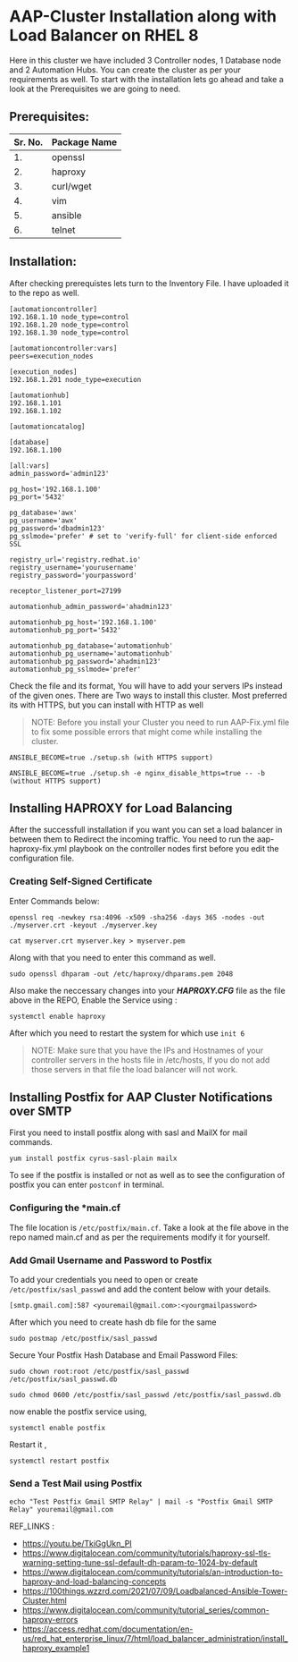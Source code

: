# AAP-Cluster Installation along with Load Balancer on RHEL 8

Here in this cluster we have included 3 Controller nodes, 1 Database node and 2 Automation Hubs. You can create the cluster as per your requirements as well.
To start with the installation lets go ahead and take a look at the Prerequisites we are going to need.

## Prerequisites:
| Sr. No.  | Package Name |
| ------------- | ------------- |
| 1.  | openssl |
| 2.  | haproxy |
| 3.  | curl/wget|
| 4.  | vim |
| 5.  | ansible |
| 6.  | telnet |
  
## Installation:
After checking prerequistes lets turn to the Inventory File. I have uploaded it to the repo as well. 
```
[automationcontroller]
192.168.1.10 node_type=control
192.168.1.20 node_type=control
192.168.1.30 node_type=control

[automationcontroller:vars]
peers=execution_nodes

[execution_nodes]
192.168.1.201 node_type=execution

[automationhub]
192.168.1.101
192.168.1.102

[automationcatalog]

[database]
192.168.1.100

[all:vars]
admin_password='admin123'

pg_host='192.168.1.100'
pg_port='5432'

pg_database='awx'
pg_username='awx'
pg_password='dbadmin123'
pg_sslmode='prefer' # set to 'verify-full' for client-side enforced SSL

registry_url='registry.redhat.io'
registry_username='yourusername'
registry_password='yourpassword'

receptor_listener_port=27199

automationhub_admin_password='ahadmin123'

automationhub_pg_host='192.168.1.100'
automationhub_pg_port='5432'

automationhub_pg_database='automationhub'
automationhub_pg_username='automationhub'
automationhub_pg_password='ahadmin123'
automationhub_pg_sslmode='prefer'

```

Check the file and its format, You will have to add your servers IPs instead of the given ones.
There are Two ways to install this cluster. Most preferred its with HTTPS, but you can install with HTTP as well
> NOTE: Before you install your Cluster you need to run AAP-Fix.yml file to fix some possible errors that might come while installing the cluster.
```
ANSIBLE_BECOME=true ./setup.sh (with HTTPS support)
``` 
```
ANSIBLE_BECOME=true ./setup.sh -e nginx_disable_https=true -- -b (without HTTPS support)
```


## Installing HAPROXY for Load Balancing

After the successfull installation if you want you can set a load balancer in between them to Redirect the incoming traffic.
You need to run the aap-haproxy-fix.yml playbook on the controller nodes first before you edit the configuration file.

### Creating Self-Signed Certificate
Enter Commands below:
```
openssl req -newkey rsa:4096 -x509 -sha256 -days 365 -nodes -out ./myserver.crt -keyout ./myserver.key
```
```
cat myserver.crt myserver.key > myserver.pem
```
Along with that you need to enter this command as well.
```
sudo openssl dhparam -out /etc/haproxy/dhparams.pem 2048
```

Also make the neccessary changes into your ***HAPROXY.CFG*** file as the file above in the REPO, Enable the Service using :
```
systemctl enable haproxy
```
After which you need to restart the system for which use ```init 6```
> NOTE: Make sure that you have the IPs and Hostnames of your controller servers in the hosts file in /etc/hosts, If you do not add those servers in that file the load balancer will not work.

## Installing Postfix for AAP Cluster Notifications over SMTP
First you need to install postfix along with sasl and MailX for mail commands.
```
yum install postfix cyrus-sasl-plain mailx
```

To see if the postfix is installed or not as well as to see the configuration of postfix you can enter ```postconf``` in terminal.

### Configuring the ***main.cf** 

The file location is ```/etc/postfix/main.cf```. Take a look at the file above in the repo named main.cf and as per the requirements modify it for yourself.

### Add Gmail Username and Password to Postfix
To add your credentials you need to open or create ```/etc/postfix/sasl_passwd``` and add the content below with your details.
```
[smtp.gmail.com]:587 <youremail@gmail.com>:<yourgmailpassword>  
```
After which you need to create hash db file for the same
```
sudo postmap /etc/postfix/sasl_passwd
```
Secure Your Postfix Hash Database and Email Password Files:
```
sudo chown root:root /etc/postfix/sasl_passwd /etc/postfix/sasl_passwd.db
```
```
sudo chmod 0600 /etc/postfix/sasl_passwd /etc/postfix/sasl_passwd.db
```
now enable the postfix service using, 
```
systemctl enable postfix
```
Restart it ,
```
systemctl restart postfix
```

### Send a Test Mail using Postfix
```
echo "Test Postfix Gmail SMTP Relay" | mail -s "Postfix Gmail SMTP Relay" youremail@gmail.com
```


 REF_LINKS :
  - https://youtu.be/TkiGgUkn_PI
  - https://www.digitalocean.com/community/tutorials/haproxy-ssl-tls-warning-setting-tune-ssl-default-dh-param-to-1024-by-default
  - https://www.digitalocean.com/community/tutorials/an-introduction-to-haproxy-and-load-balancing-concepts
  - https://100things.wzzrd.com/2021/07/09/Loadbalanced-Ansible-Tower-Cluster.html
  - https://www.digitalocean.com/community/tutorial_series/common-haproxy-errors
  - https://access.redhat.com/documentation/en-us/red_hat_enterprise_linux/7/html/load_balancer_administration/install_haproxy_example1
     


























